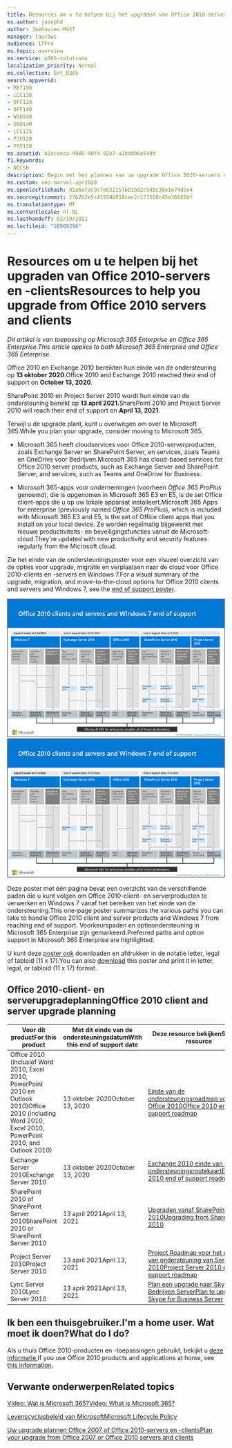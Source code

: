 ```yaml
---
title: Resources om u te helpen bij het upgraden van Office 2010-servers en -clients
ms.author: josephd
author: JoeDavies-MSFT
manager: laurawi
audience: ITPro
ms.topic: overview
ms.service: o365-solutions
localization_priority: Normal
ms.collection: Ent_O365
search.appverid:
- MET150
- LCC120
- OFF120
- OFF140
- WSU140
- OSU140
- LCC125
- PJU120
- PSV120
ms.assetid: b2acaeca-4986-40f4-92b7-a1bdd06e549d
f1.keywords:
- NOCSH
description: Begin met het plannen van uw upgrade Office 2010-servers en clienttoepassingen, aangezien de ondersteuning binnenkort wordt afgesloten en aangepaste ondersteuningsovereenkomsten niet beschikbaar zijn.
ms.custom: seo-marvel-apr2020
ms.openlocfilehash: 85a6efac9c7e622157b01b02c5d9c38a1e74d5e4
ms.sourcegitcommit: 27b2b2e5c41934b918cac2c171556c45e36661bf
ms.translationtype: MT
ms.contentlocale: nl-NL
ms.lasthandoff: 03/19/2021
ms.locfileid: "50909296"
---
```

# <a name="resources-to-help-you-upgrade-from-office-2010-servers-and-clients"></a><span data-ttu-id="d0950-103">Resources om u te helpen bij het upgraden van Office 2010-servers en -clients</span><span class="sxs-lookup"><span data-stu-id="d0950-103">Resources to help you upgrade from Office 2010 servers and clients</span></span>

<span data-ttu-id="d0950-104">*Dit artikel is van toepassing op Microsoft 365 Enterprise en Office 365 Enterprise.*</span><span class="sxs-lookup"><span data-stu-id="d0950-104">*This article applies to both Microsoft 365 Enterprise and Office 365 Enterprise.*</span></span>

<span data-ttu-id="d0950-105">Office 2010 en Exchange 2010 bereikten hun einde van de ondersteuning op **13 oktober 2020**.</span><span class="sxs-lookup"><span data-stu-id="d0950-105">Office 2010 and Exchange 2010 reached their end of support on **October 13, 2020**.</span></span>

<span data-ttu-id="d0950-106">SharePoint 2010 en Project Server 2010 wordt hun einde van de ondersteuning bereikt op **13 april 2021.**</span><span class="sxs-lookup"><span data-stu-id="d0950-106">SharePoint 2010 and Project Server 2010 will reach their end of support on **April 13, 2021**.</span></span>

<span data-ttu-id="d0950-107">Terwijl u de upgrade plant, kunt u overwegen om over te Microsoft 365.</span><span class="sxs-lookup"><span data-stu-id="d0950-107">While you plan your upgrade, consider moving to Microsoft 365.</span></span>

- <span data-ttu-id="d0950-108">Microsoft 365 heeft cloudservices voor Office 2010-serverproducten, zoals Exchange Server en SharePoint Server, en services, zoals Teams en OneDrive voor Bedrijven.</span><span class="sxs-lookup"><span data-stu-id="d0950-108">Microsoft 365 has cloud-based services for Office 2010 server products, such as Exchange Server and SharePoint Server, and services, such as Teams and OneDrive for Business.</span></span>

- <span data-ttu-id="d0950-109">Microsoft 365-apps voor ondernemingen (voorheen *Office 365 ProPlus* genoemd), die is opgenomen in Microsoft 365 E3 en E5, is de set Office client-apps die u op uw lokale apparaat installeert.</span><span class="sxs-lookup"><span data-stu-id="d0950-109">Microsoft 365 Apps for enterprise (previously named *Office 365 ProPlus*), which is included with Microsoft 365 E3 and E5, is the set of Office client apps that you install on your local device.</span></span> <span data-ttu-id="d0950-110">Ze worden regelmatig bijgewerkt met nieuwe productiviteits- en beveiligingsfuncties vanuit de Microsoft-cloud.</span><span class="sxs-lookup"><span data-stu-id="d0950-110">They're updated with new productivity and security features regularly from the Microsoft cloud.</span></span>

<span data-ttu-id="d0950-111">Zie het einde van de ondersteuningsposter voor een visueel overzicht van de opties voor upgrade, migratie en verplaatsen naar [](../downloads/Office2010Windows7EndOfSupport.pdf)de cloud voor Office 2010-clients en -servers en Windows 7.</span><span class="sxs-lookup"><span data-stu-id="d0950-111">For a visual summary of the upgrade, migration, and move-to-the-cloud options for Office 2010 clients and servers and Windows 7, see the [end of support poster](../downloads/Office2010Windows7EndOfSupport.pdf).</span></span>

<span data-ttu-id="d0950-112">[![Einde van ondersteuning voor Office 2010-clients en -servers en Windows 7 poster](../media/upgrade-from-office-2010-servers-and-products/office2010-windows7-end-of-support.png)](../downloads/Office2010Windows7EndOfSupport.pdf)</span><span class="sxs-lookup"><span data-stu-id="d0950-112">[![End of support for Office 2010 clients and servers and Windows 7 poster](../media/upgrade-from-office-2010-servers-and-products/office2010-windows7-end-of-support.png)](../downloads/Office2010Windows7EndOfSupport.pdf)</span></span>

<span data-ttu-id="d0950-113">Deze poster met één pagina bevat een overzicht van de verschillende paden die u kunt volgen om Office 2010-client- en serverproducten te verwerken en Windows 7 vanaf het bereiken van het einde van de ondersteuning.</span><span class="sxs-lookup"><span data-stu-id="d0950-113">This one-page poster summarizes the various paths you can take to handle Office 2010 client and server products and Windows 7 from reaching end of support.</span></span> <span data-ttu-id="d0950-114">Voorkeurspaden en optieondersteuning in Microsoft 365 Enterprise zijn gemarkeerd.</span><span class="sxs-lookup"><span data-stu-id="d0950-114">Preferred paths and option support in Microsoft 365 Enterprise are highlighted.</span></span>

<span data-ttu-id="d0950-115">U kunt deze [poster ook](https://github.com/MicrosoftDocs/microsoft-365-docs/raw/public/microsoft-365/downloads/Office2010Windows7EndOfSupport.pdf) downloaden en afdrukken in de notatie letter, legal of tabloid (11 x 17).</span><span class="sxs-lookup"><span data-stu-id="d0950-115">You can also [download](https://github.com/MicrosoftDocs/microsoft-365-docs/raw/public/microsoft-365/downloads/Office2010Windows7EndOfSupport.pdf) this poster and print it in letter, legal, or tabloid (11 x 17) format.</span></span>

## <a name="office-2010-client-and-server-upgrade-planning"></a><span data-ttu-id="d0950-116">Office 2010-client- en serverupgradeplanning</span><span class="sxs-lookup"><span data-stu-id="d0950-116">Office 2010 client and server upgrade planning</span></span>

|<span data-ttu-id="d0950-117">Voor dit product</span><span class="sxs-lookup"><span data-stu-id="d0950-117">For this product</span></span>|<span data-ttu-id="d0950-118">Met dit einde van de ondersteuningsdatum</span><span class="sxs-lookup"><span data-stu-id="d0950-118">With this end of support date</span></span>|<span data-ttu-id="d0950-119">Deze resource bekijken</span><span class="sxs-lookup"><span data-stu-id="d0950-119">See this resource</span></span>|
|---|---|---|
|<span data-ttu-id="d0950-120">Office 2010 (inclusief Word 2010, Excel 2010, PowerPoint 2010 en Outlook 2010)</span><span class="sxs-lookup"><span data-stu-id="d0950-120">Office 2010 (including Word 2010, Excel 2010, PowerPoint 2010, and Outlook 2010)</span></span>|<span data-ttu-id="d0950-121">13 oktober 2020</span><span class="sxs-lookup"><span data-stu-id="d0950-121">October 13, 2020</span></span> |[<span data-ttu-id="d0950-122">Einde van de ondersteuningsroadmap voor Office 2010</span><span class="sxs-lookup"><span data-stu-id="d0950-122">Office 2010 end of support roadmap</span></span>](/DeployOffice/office-2010-end-support-roadmap)|
|<span data-ttu-id="d0950-123">Exchange Server 2010</span><span class="sxs-lookup"><span data-stu-id="d0950-123">Exchange Server 2010</span></span>|<span data-ttu-id="d0950-124">13 oktober 2020</span><span class="sxs-lookup"><span data-stu-id="d0950-124">October 13, 2020</span></span>|[<span data-ttu-id="d0950-125">Exchange 2010 einde van de ondersteuningsroutekaart</span><span class="sxs-lookup"><span data-stu-id="d0950-125">Exchange 2010 end of support roadmap</span></span>](exchange-2010-end-of-support.md)|
|<span data-ttu-id="d0950-126">SharePoint 2010 of SharePoint Server 2010</span><span class="sxs-lookup"><span data-stu-id="d0950-126">SharePoint 2010 or SharePoint Server 2010</span></span>|<span data-ttu-id="d0950-127">13 april 2021</span><span class="sxs-lookup"><span data-stu-id="d0950-127">April 13, 2021</span></span>|[<span data-ttu-id="d0950-128">Upgraden vanaf SharePoint 2010</span><span class="sxs-lookup"><span data-stu-id="d0950-128">Upgrading from SharePoint 2010</span></span>](upgrade-from-sharepoint-2010.md)|
|<span data-ttu-id="d0950-129">Project Server 2010</span><span class="sxs-lookup"><span data-stu-id="d0950-129">Project Server 2010</span></span>|<span data-ttu-id="d0950-130">13 april 2021</span><span class="sxs-lookup"><span data-stu-id="d0950-130">April 13, 2021</span></span>|[<span data-ttu-id="d0950-131">Project Roadmap voor het einde van ondersteuning van Server 2010</span><span class="sxs-lookup"><span data-stu-id="d0950-131">Project Server 2010 end of support roadmap</span></span>](project-server-2010-end-of-support.md)|
|<span data-ttu-id="d0950-132">Lync Server 2010</span><span class="sxs-lookup"><span data-stu-id="d0950-132">Lync Server 2010</span></span>|<span data-ttu-id="d0950-133">13 april 2021</span><span class="sxs-lookup"><span data-stu-id="d0950-133">April 13, 2021</span></span>|[<span data-ttu-id="d0950-134">Plan een upgrade naar Skype voor Bedrijven Server</span><span class="sxs-lookup"><span data-stu-id="d0950-134">Plan to upgrade to Skype for Business Server</span></span>](/skypeforbusiness/plan-your-deployment/upgrade)|

## <a name="im-a-home-user-what-do-i-do"></a><span data-ttu-id="d0950-135">Ik ben een thuisgebruiker.</span><span class="sxs-lookup"><span data-stu-id="d0950-135">I'm a home user.</span></span> <span data-ttu-id="d0950-136">Wat moet ik doen?</span><span class="sxs-lookup"><span data-stu-id="d0950-136">What do I do?</span></span>

<span data-ttu-id="d0950-137">Als u thuis Office 2010-producten en -toepassingen gebruikt, bekijkt u [deze informatie.](plan-upgrade-previous-versions-office.md#im-a-home-user-what-do-i-do)</span><span class="sxs-lookup"><span data-stu-id="d0950-137">If you use Office 2010 products and applications at home, see [this information](plan-upgrade-previous-versions-office.md#im-a-home-user-what-do-i-do).</span></span>

## <a name="related-topics"></a><span data-ttu-id="d0950-138">Verwante onderwerpen</span><span class="sxs-lookup"><span data-stu-id="d0950-138">Related topics</span></span>

[<span data-ttu-id="d0950-139">Video: Wat is Microsoft 365?</span><span class="sxs-lookup"><span data-stu-id="d0950-139">Video: What is Microsoft 365?</span></span>](https://support.office.com/article/847caf12-2589-452c-8aca-1c009797678b.aspx)

[<span data-ttu-id="d0950-140">Levenscyclusbeleid van Microsoft</span><span class="sxs-lookup"><span data-stu-id="d0950-140">Microsoft Lifecycle Policy</span></span>](/lifecycle/)

[<span data-ttu-id="d0950-141">Uw upgrade plannen Office 2007 of Office 2010-servers en -clients</span><span class="sxs-lookup"><span data-stu-id="d0950-141">Plan your upgrade from Office 2007 or Office 2010 servers and clients</span></span>](plan-upgrade-previous-versions-office.md)
